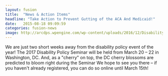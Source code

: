 ```yaml
---
layout: fusion
title:  "News & Action Items"
headline: "Take Action to Prevent Gutting of the ACA And Medicaid!"
date:   2015-08-18 09:09:59
categories: fusion-news
image: http://arcdps.wpengine.com/wp-content/uploads/2016/12/Disability-Policy-Seminar-Logo-for-website.jpg
---
```

We are just two short weeks away from the disability policy event of the year! The 2017 Disability Policy Seminar will be held from March 20 – 22 in Washington, DC. And, as a "cherry" on top, the DC cherry blossoms are predicted to bloom right during the Seminar We hope to see you there – if you haven't already registered, you can do so online until March 15th!